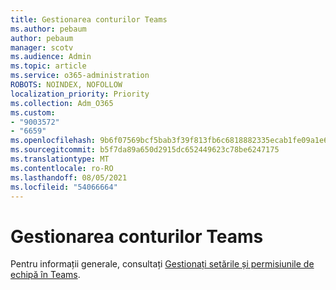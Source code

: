 ```yaml
---
title: Gestionarea conturilor Teams
ms.author: pebaum
author: pebaum
manager: scotv
ms.audience: Admin
ms.topic: article
ms.service: o365-administration
ROBOTS: NOINDEX, NOFOLLOW
localization_priority: Priority
ms.collection: Adm_O365
ms.custom:
- "9003572"
- "6659"
ms.openlocfilehash: 9b6f07569bcf5bab3f39f813fb6c6818882335ecab1fe09a1e65f2e06ff2edd5
ms.sourcegitcommit: b5f7da89a650d2915dc652449623c78be6247175
ms.translationtype: MT
ms.contentlocale: ro-RO
ms.lasthandoff: 08/05/2021
ms.locfileid: "54066664"
---
```

# <a name="managing-teams-accounts"></a>Gestionarea conturilor Teams

Pentru informații generale, consultați [Gestionați setările și permisiunile de echipă în Teams](https://support.microsoft.com/office/ce053b04-1b8e-4796-baa8-90dc427b3acc#ID0EAABAAA=Desktop).
